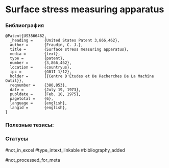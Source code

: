 # Surface stress measuring apparatus

### Библиография
```
@Patent{US3866462,
  _heading =     {United States Patent 3,866,462},
  author =       {Fraudin, C. J.},
  title =        {Surface stress measuring apparatus},
  media =        {text},
  type =         {patent},
  number =       {3,866,462},
  location =     {countryus},
  ipc =          {G01I 1/12},
  holder =       {{Centre D'Etudes et De Recherches De La Machine Outil}},
  reqnumber =    {380,853},
  date =         {July 19, 1973},
  publdate =     {Feb. 18, 1975},
  pagetotal =    {6},
  language =     {english},
  langid =       {english},
}
```

### Полезные тезисы:

### Статусы
#not_in_excel 
#type_intext_linkable
#bibliography_added

#not_processed_for_meta
